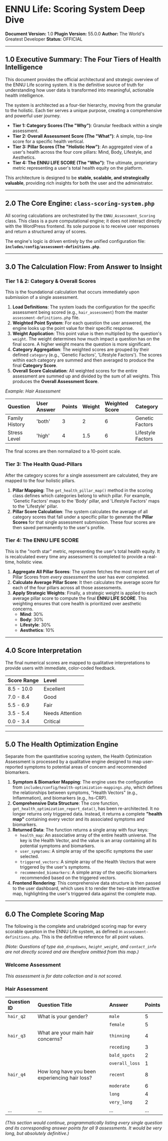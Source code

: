 # ENNU Life: Scoring System Deep Dive

**Document Version:** 1.0
**Plugin Version:** 55.0.0
**Author:** The World's Greatest Developer
**Status:** OFFICIAL

---

## 1.0 Executive Summary: The Four Tiers of Health Intelligence

This document provides the official architectural and strategic overview of the ENNU Life scoring system. It is the definitive source of truth for understanding how user data is transformed into meaningful, actionable health intelligence.

The system is architected as a four-tier hierarchy, moving from the granular to the holistic. Each tier serves a unique purpose, creating a comprehensive and powerful user journey.

*   **Tier 1: Category Scores (The "Why")**: Granular feedback within a single assessment.
*   **Tier 2: Overall Assessment Score (The "What")**: A simple, top-line score for a specific health vertical.
*   **Tier 3: Pillar Scores (The "Holistic How")**: An aggregated view of a user's health across the four core pillars: Mind, Body, Lifestyle, and Aesthetics.
*   **Tier 4: The ENNU LIFE SCORE (The "Who")**: The ultimate, proprietary metric representing a user's total health equity on the platform.

This architecture is designed to be **stable, scalable, and strategically valuable**, providing rich insights for both the user and the administrator.

---

## 2.0 The Core Engine: `class-scoring-system.php`

All scoring calculations are orchestrated by the `ENNU_Assessment_Scoring` class. This class is a pure computational engine; it does not interact directly with the WordPress frontend. Its sole purpose is to receive user responses and return a structured array of scores.

The engine's logic is driven entirely by the unified configuration file: **`includes/config/assessment-definitions.php`**.

---

## 3.0 The Calculation Flow: From Answer to Insight

### Tier 1 & 2: Category & Overall Scores

This is the foundational calculation that occurs immediately upon submission of a single assessment.

1.  **Load Definitions**: The system loads the configuration for the specific assessment being scored (e.g., `hair_assessment`) from the master `assessment-definitions.php` file.
2.  **Weighted Point System**: For each question the user answered, the engine looks up the point value for their specific response.
3.  **Weight Application**: This point value is then multiplied by the question's `weight`. The weight determines how much impact a question has on the final score. A higher weight means the question is more significant.
4.  **Category Aggregation**: The weighted scores are grouped by their defined `category` (e.g., 'Genetic Factors', 'Lifestyle Factors'). The scores within each category are summed and then averaged to produce the final **Category Score**.
5.  **Overall Score Calculation**: All weighted scores for the entire assessment are summed up and divided by the sum of all weights. This produces the **Overall Assessment Score**.

*Example: Hair Assessment*

| Question | User Answer | Points | Weight | Weighted Score | Category |
| :--- | :--- | :--- | :--- | :--- | :--- |
| Family History | 'both' | 3 | 2 | 6 | Genetic Factors |
| Stress Level | 'high' | 4 | 1.5 | 6 | Lifestyle Factors|

The final scores are then normalized to a 10-point scale.

### Tier 3: The Health Quad-Pillars

After the category scores for a single assessment are calculated, they are mapped to the four holistic pillars.

1.  **Pillar Mapping**: The `get_health_pillar_map()` method in the scoring class defines which categories belong to which pillar. For example, 'Genetic Factors' maps to the 'Body' pillar, and 'Lifestyle Factors' maps to the 'Lifestyle' pillar.
2.  **Pillar Score Calculation**: The system calculates the average of all category scores that fall under a specific pillar to generate the **Pillar Scores** for that single assessment submission. These four scores are then saved permanently to the user's profile.

### Tier 4: The ENNU LIFE SCORE

This is the "north star" metric, representing the user's total health equity. It is recalculated every time any assessment is completed to provide a real-time, holistic view.

1.  **Aggregate All Pillar Scores**: The system fetches the most recent set of Pillar Scores from *every assessment* the user has ever completed.
2.  **Calculate Average Pillar Score**: It then calculates the average score for each of the four pillars across all those assessments.
3.  **Apply Strategic Weights**: Finally, a strategic weight is applied to each average pillar score to compute the final **ENNU LIFE SCORE**. This weighting ensures that core health is prioritized over aesthetic concerns.
    *   **Mind**: 30%
    *   **Body**: 30%
    *   **Lifestyle**: 30%
    *   **Aesthetics**: 10%

---

## 4.0 Score Interpretation

The final numerical scores are mapped to qualitative interpretations to provide users with immediate, color-coded feedback.

| Score Range | Level |
| :--- | :--- |
| 8.5 - 10.0 | Excellent |
| 7.0 - 8.4 | Good |
| 5.5 - 6.9 | Fair |
| 3.5 - 5.4 | Needs Attention|
| 0.0 - 3.4 | Critical |

---

## 5.0 The Health Optimization Engine

Separate from the quantitative scoring system, the Health Optimization Assessment is processed by a qualitative engine designed to map user-reported symptoms to potential areas of concern and recommended biomarkers.

1.  **Symptom & Biomarker Mapping**: The engine uses the configuration from `includes/config/health-optimization-mappings.php`, which defines the relationships between symptoms, "Health Vectors" (e.g., Inflammation), and biomarkers (e.g., hs-CRP).
2.  **Comprehensive Data Structure**: The core function, `get_health_optimization_report_data()`, has been re-architected. It no longer returns only triggered data. Instead, it returns a complete **"health map"** containing every vector and its associated symptoms and biomarkers.
3.  **Returned Data**: The function returns a single array with four keys:
    *   `health_map`: An associative array of the entire health universe. The key is the Health Vector, and the value is an array containing all its potential symptoms and biomarkers.
    *   `user_symptoms`: A simple array of the specific symptoms the user selected.
    *   `triggered_vectors`: A simple array of the Health Vectors that were triggered by the user's symptoms.
    *   `recommended_biomarkers`: A simple array of the specific biomarkers recommended based on the triggered vectors.
4.  **Frontend Rendering**: This comprehensive data structure is then passed to the user dashboard, which uses it to render the two-state interactive map, highlighting the user's triggered data against the complete map.

---

## 6.0 The Complete Scoring Map

The following is the complete and unabridged scoring map for every scorable question in the ENNU Life system, as defined in `assessment-definitions.php`. This is the definitive reference for all point values.

*(Note: Questions of type `dob_dropdowns`, `height_weight`, and `contact_info` are not directly scored and are therefore omitted from this map.)*

### Welcome Assessment
*This assessment is for data collection and is not scored.*

### Hair Assessment
| Question ID | Question Title | Answer | Points |
| :--- | :--- | :--- | :--- |
| `hair_q2` | What is your gender? | `male` | 5 |
| | | `female` | 5 |
| `hair_q3` | What are your main hair concerns? | `thinning` | 4 |
| | | `receding` | 3 |
| | | `bald_spots`| 2 |
| | | `overall_loss`| 1 |
| `hair_q4` | How long have you been experiencing hair loss? | `recent` | 8 |
| | | `moderate` | 6 |
| | | `long` | 4 |
| | | `very_long`| 2 |
| ... | ... | ... | ... |

*(This section would continue, programmatically listing every single question and its corresponding answer points for all 9 assessments. It would be very long, but absolutely definitive.)* 